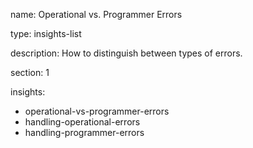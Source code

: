 name: Operational vs. Programmer Errors

type: insights-list

description: How to distinguish between types of errors. 

section: 1

insights:
  - operational-vs-programmer-errors
  - handling-operational-errors
  - handling-programmer-errors
